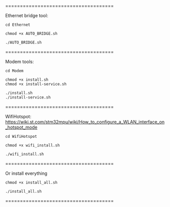 =====================================

Ethernet bridge tool:

```
cd Ethernet

chmod +x AUTO_BRIDGE.sh

./AUTO_BRIDGE.sh
```

=====================================

Modem tools:

```
cd Modem

chmod +x install.sh
chmod +x install-service.sh

./install.sh
./install-service.sh
```
=====================================

WifiHotspot: https://wiki.st.com/stm32mpu/wiki/How_to_configure_a_WLAN_interface_on_hotspot_mode

```
cd WifiHotspot

chmod +x wifi_install.sh

./wifi_install.sh
```
=====================================

Or install everything
```
chmod +x install_all.sh

./install_all.sh
```
=====================================

